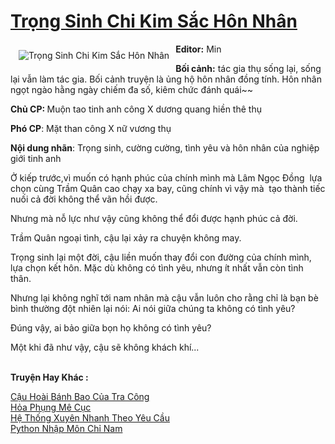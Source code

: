 <a href="https://utruyen.com/trong-sinh-chi-kim-sac-hon-nhan/18905/" title="Trọng Sinh Chi Kim Sắc Hôn Nhân"><h1>Trọng Sinh Chi Kim Sắc Hôn Nhân</h1></a><div style="display:table"><img align="right" style="float: left; padding: 10px;" src="https://utruyen.com/images/story/200x260/trong-sinh-chi-kim-sac-hon-nhan.jpg" alt="Trọng Sinh Chi Kim Sắc Hôn Nhân"><b>Editor:</b> Min <p></p><b>Bối cảnh:</b> tác gia thụ sống lại, sống lại vẫn làm tác gia. Bối cảnh truyện là ủng hộ hôn nhân đồng tính. Hôn nhân ngọt ngào hằng ngày chiếm đa số, kiêm chức đánh quái~~<p></p><b>Chủ CP: </b>Muộn tao tinh anh công X dương quang hiền thê thụ<p></p><b>Phó CP</b>: Mặt than công X nữ vương thụ<p></p><b>Nội dung nhãn</b>: Trọng sinh, cường cường, tình yêu và hôn nhân của nghiệp giới tinh anh<p></p>Ở kiếp trước,vì muốn có hạnh phúc của chính mình mà Lâm Ngọc Đồng  lựa chọn cùng Trầm Quân cao chạy xa bay, cũng chính vì vậy mà  tạo thành tiếc nuối cả đời không thể vãn hồi được.<p></p>Nhưng mà nỗ lực như vậy cũng không thể đổi được hạnh phúc cả đời.<p></p>Trầm Quân ngoại tình, cậu lại xảy ra chuyện không may.<p></p>Trọng sinh lại một đời, cậu liền muốn thay đổi con đường của chính mình, lựa chọn kết hôn. Mặc dù không có tình yêu, nhưng ít nhất vẫn còn tình thân.<p></p>Nhưng lại không nghĩ tới nam nhân mà cậu vẫn luôn cho rằng chỉ là bạn bè bình thường đột nhiên lại nói: Ai nói giữa chúng ta không có tình yêu?<p></p>Đúng vậy, ai bảo giữa bọn họ không có tình yêu?<p></p>Một khi đã như vậy, cậu sẽ không khách khí...</div><p><br><b>Truyện Hay Khác :</b></p><a href="https://utruyen.com/cau-hoai-banh-bao-cua-tra-cong/18918/" alt="Cậu Hoài Bánh Bao Của Tra Công">Cậu Hoài Bánh Bao Của Tra Công</a><br/><a href="https://github.com/quanluxury/ngontinh_sac/tree/master/truyenhay/21469/" alt="Hỏa Phụng Mê Cục">Hỏa Phụng Mê Cục</a><br/><a href="https://github.com/quanluxury/ngontinhhot/tree/master/truyenhay/17561/" alt="Hệ Thống Xuyên Nhanh Theo Yêu Cầu">Hệ Thống Xuyên Nhanh Theo Yêu Cầu</a><br/><a href="https://github.com/quanluxury/ngontinh_sac/tree/master/truyenhay/19343/" alt="Python Nhập Môn Chỉ Nam">Python Nhập Môn Chỉ Nam</a><br/>